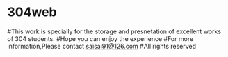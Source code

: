 # 304web
#This work is specially for the storage and presnetation of excellent works of 304 students.
#Hope you can enjoy the experience
#For more information,Please contact saisai91@126.com
#All rights reserved
